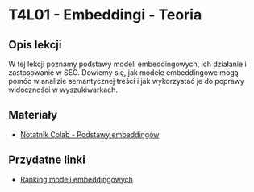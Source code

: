 # T4L01 - Embeddingi - Teoria

## Opis lekcji
W tej lekcji poznamy podstawy modeli embeddingowych, ich działanie i zastosowanie w SEO. Dowiemy się, jak modele embeddingowe mogą pomóc w analizie semantycznej treści i jak wykorzystać je do poprawy widoczności w wyszukiwarkach.

## Materiały
- [Notatnik Colab - Podstawy embeddingów](https://colab.research.google.com/drive/1phQj24TXDi8RJ0-cDCXcG_8qqoW3Cs7u?usp=sharing)

## Przydatne linki
- [Ranking modeli embeddingowych](https://huggingface.co/spaces/mteb/leaderboard) 